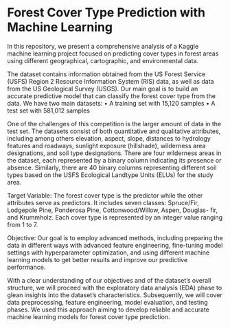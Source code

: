 # Forest Cover Type Prediction with Machine Learning


In this repository, we present a comprehensive analysis of a Kaggle machine learning project focused on predicting cover types in forest areas using different geographical, cartographic, and environmental data.

The dataset contains information obtained from the US Forest Service (USFS) Region 2 Resource Information System (RIS) data, as well as data from the US Geological Survey (USGS). Our main goal is to build an accurate predictive model that can classify the forest cover type from the data. We have two main datasets:
• A training set with 15,120 samples   • A test set with 581,012 samples

One of the challenges of this competition is the larger amount of data in the test set. The datasets consist of both quantitative and qualitative attributes, including among others elevation, aspect, slope, distances to hydrology features and roadways, sunlight exposure (hillshade), wilderness area designations, and soil type designations. There are four wilderness areas in the dataset, each represented by a binary column indicating its presence or absence. Similarly, there are 40 binary columns representing different soil types based on the USFS Ecological Landtype Units (ELUs) for the study area.

Target Variable: The forest cover type is the predictor while the other attributes serve as predictors. It includes seven classes: Spruce/Fir, Lodgepole Pine, Ponderosa Pine, Cottonwood/Willow, Aspen, Douglas- fir, and Krummholz. Each cover type is represented by an integer value ranging from 1 to 7.

Objective: Our goal is to employ advanced methods, including preparing the data in different ways with advanced feature engineering, fine-tuning model settings with hyperparameter optimization, and using different machine learning models to get better results and improve our predictive performance.

With a clear understanding of our objectives and of the dataset’s overall structure, we will proceed with the exploratory data analysis (EDA) phase to glean insights into the dataset’s characteristics. Subsequently, we will cover data preprocessing, feature engineering, model evaluation, and testing phases. We used this approach aiming to develop reliable and accurate machine learning models for forest cover type prediction.
